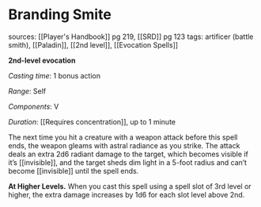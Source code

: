 # Branding Smite
sources: [[Player's Handbook]] pg 219, [[SRD]] pg 123
tags: artificer (battle smith), [[Paladin]], [[2nd level]], [[Evocation Spells]]

**2nd-level evocation**

*Casting time*: 1 bonus action

*Range*: Self

*Components*: V

*Duration*: [[Requires concentration]], up to 1 minute

The next time you hit a creature with a weapon attack before this spell ends, the weapon gleams with astral radiance as you strike. The attack deals an extra 2d6 radiant damage to the target, which becomes visible if it’s [[invisible]], and the target sheds dim light in a 5-foot radius and can’t become [[invisible]] until the spell ends.

**At Higher Levels.** When you cast this spell using a spell slot of 3rd level or higher, the extra damage increases by 1d6 for each slot level above 2nd.
